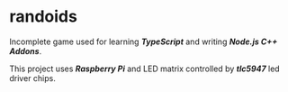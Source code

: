 # randoids
Incomplete game used for learning  ***TypeScript*** and writing ***Node.js C++ Addons***.

This project uses ***Raspberry Pi*** and LED matrix controlled by ***tlc5947*** led driver chips.
